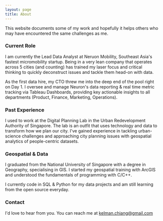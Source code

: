 ```yaml
---
layout: page
title: About
---
```


This website documents some of my work and hopefully it helps others who may have encountered the same challenges as me.

### Current Role
I am currently the Lead Data Analyst at Neruon Mobility, Southeast Asia's fastest micromobility startup. Being in a very lean company that operates across 5 cities (and counting) has trained my laser focus and critical thinking to quickly deconstruct issues and tackle them head-on with data.

As the first data hire, my CTO threw me into the deep end of the pool right on Day 1. I oversee and manage Neuron's data reporting & real time metric tracking via Tableau Dashboards, providing key actionable insights to all departments (Product, Finance, Marketing, Operations).


### Past Experience
 I used to work at the Digital Planning Lab in the Urban Redevelopment Authority of Singapore. The lab is an outfit that uses technology and data to transform how we plan our city. I've gained experience in tackling urban-science challenges and approaching city planning issues  with geospatial analytics of people-centric datasets.

### Geospatial & Data
I graduated from the National University of Singapore with a degree in Geography, specialising in GIS. I started my geospatial training with ArcGIS and understood the fundamentals of programming with C/C++. 

I currently code in SQL & Python for my data projects and am still learning from the open source everyday.

### Contact
I'd love to hear from you. You can reach me at [kelman.chiang@gmail.com](mailto:kelman.chiang@gmail.com)




